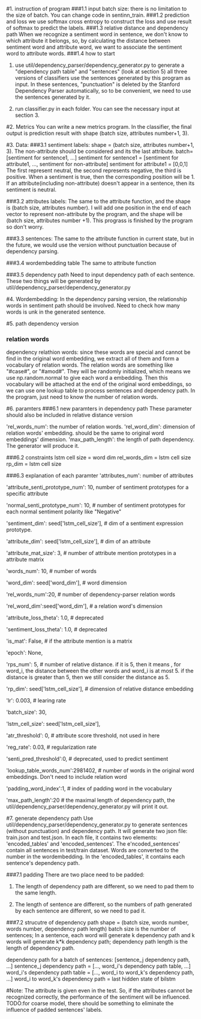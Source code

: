 #1. instruction of program
###1.1 input batch size:
there is no limitation to the size of batch. You can change code in sentinn_train.
###1.2 prediction and loss
we use softmax cross entropy to construct the loss and use result of softmax to predict the labels.
###1.3 relative distance and dependency path
When we recognize a sentiment word in sentence, we don't know to which attribute it belongs, so, by calculating the distance between sentiment word and 
attribute word, we want to associate the sentiment word to attribute words.
###1.4 how to start
1. use util/dependency_parser/dependency_generator.py to generate a "dependency path table" and "sentences" (look at section 5)
all three versions of classifiers use the sentences generated by this program as input. In these sentences, "punctuation" is deleted by the 
Stanford Dependency Parser automatically, so to be convenient, we need to use the sentences generated by it.

2. run classifier.py in each folder. You can see the necessary input at section 3.

#2. Metrics
You can write a new metrics program. 
In the classifier, the final output is prediction result with shape (batch size, attributes number+1, 3).

#3. Data:
###3.1 sentiment labels:
shape = (batch size, attributes number+1, 3). The non-attribute should be considered and its the last attribute. 
batch= [sentiment for sentence1, ...]
sentiment for sentence1 = [sentiment for attribute1, ..., sentiment for non-attribute]
sentiment for attribute1 = [0,0,1]
The first represent neutral, the second represents negative, the third is positive. When a sentiment is true, then the corresponding position will be 1.
If an attribute(including non-attribute) doesn't appear in a sentence, then its sentiment is neutral. 

###3.2 attributes labels:
The same to the attribute function, and the shape is (batch size, attributes number). 
I will add one position in the end of each vector to represent non-attribute by the program, and the shape will be (batch size, attributes number +1). 
This prograss is finished by the program so don't worry.

###3.3 sentences:
The same to the attribute function in current state, but in the future, we would use the version without punctuation because of dependency parsing.

###3.4 wordembedding table
The same to attribute function

###3.5 dependency path
Need to input dependency path of each sentence. These two things will be generated by util/dependency_parser/dependency_generator.py

#4. Wordembedding:
In the dependency parsing version, the relationship words in sentiment path should be involved. Need to check how many words is unk in the generated sentence.

#5. path dependency version
### relation words
dependency relathion words: since these words are special and cannot be find in the original word embedding, we extract all of them and form a vocabulary of 
relation words. The relation words are something like "#case#", or "#amod#". They will be randomly initialized, which means we use np.random.normal to give each 
word a embedding. Then this vocabulary will be attached at the end of the original word embeddings, so we can use one lookup table to process sentences and 
dependency path.
In the program, just need to know the number of relation words.

#6. paramters
###6.1 new paramters in dependency path
These parameter should also be included in relative distance version

'rel_words_num': the number of relation words.
'rel_word_dim': dimension of relation words' embedding. should be the same to original word embeddings' dimension.
'max_path_length': the length of path dependency. The generator will produce it.

###6.2 constraints
lstm cell size = word dim
rel_words_dim = lstm cell size
rp_dim = lstm cell size

###6.3 explanation of each paramter
'attributes_num': number of attributes

'attribute_senti_prototype_num': 10, number of sentiment prototypes for a specific attribute

'normal_senti_prototype_num': 10,  # number of sentiment prototypes for each normal sentiment polarity like "Negative"

'sentiment_dim': seed['lstm_cell_size'],  # dim of a sentiment expression prototype.

'attribute_dim': seed['lstm_cell_size'], # dim of an attribute

'attribute_mat_size': 3,  # number of attribute mention prototypes in a attribute matrix

'words_num': 10, # number of words

'word_dim': seed['word_dim'], # word dimension

'rel_words_num':20, # number of dependency-parser relation words

'rel_word_dim':seed['word_dim'], # a relation word's dimension

'attribute_loss_theta': 1.0, # deprecated

'sentiment_loss_theta': 1.0, # deprecated 

'is_mat': False, # if the attribute mention is a matrix

'epoch': None,

'rps_num': 5,  # number of relative distance. if it is 5, then it means , for word_i, the distance between the other words and word_i is at most 5.
if the distance is greater than 5, then we still consider the distance as 5.

'rp_dim': seed['lstm_cell_size'],  # dimension of relative distance embedding

'lr': 0.003,  # learing rate 

'batch_size': 30,

'lstm_cell_size': seed['lstm_cell_size'],

'atr_threshold': 0,  # attribute score threshold, not used in here

'reg_rate': 0.03, # regularization rate

'senti_pred_threshold':0, # deprecated, used to predict sentiment

'lookup_table_words_num':2981402, # number of words in the original word embeddings. Don't need to include relation word

'padding_word_index':1, # index of padding word in the vocabulary

'max_path_length':20 # the maximal length of dependency path, the util/dependency_parser/dependency_generator.py will print it out.

#7. generate dependency path
Use util/dependency_parser/dependency_generator.py to generate sentences (without punctuation) and dependency path.
It will generate two json file: train.json and test.json. 
In each file, it contains two elements: 'encoded_tables' and 'encoded_sentences'. 
The e'ncoded_sentences' contain all sentences in test/train dataset. Words are converted to the number in the  wordembedding.
In the 'encoded_tables', it contains each sentence's dependency path.

###7.1 padding
There are two place need to be padded:

1. The length of dependency path are different, so we need to pad them to the same length.

2. The length of sentence are different, so the numbers of path generated by each sentence are different, so we need to pad it.

###7.2 strucutre of dependency path
shape = (batch size, words number, words number, dependency path length)
batch size is the number of sentences; 
In a sentence, each word will generate k dependency path and k words will generate k*k dependency path;
dependency path length is the length of dependency path.

dependency path for a batch of sentences: [sentence_j dependency path, ...]
sentence_j dependency path = [..., word_i's dependency path table, ...]
word_i's dependency path table = [..., word_i to word_k's dependency path, ...]
word_i to word_k's dependency path = last hidden state of bilstm

#Note:
The attribute is given even in the test. So, if the attributes cannot be recognized correctly, the performance of the sentiment will be influenced.
TODO:for coarse model, there should be something to eliminate the influence of padded sentences' labels.












